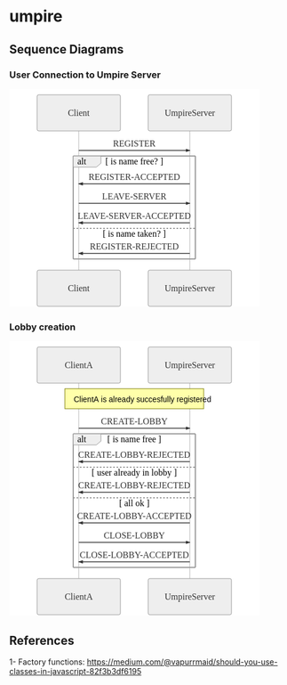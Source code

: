 # umpire

## Sequence Diagrams

### User Connection to Umpire Server
![User Connection](./doc/sequenceDiagramsPng/userConnection.png)

### Lobby creation
![Lobby Creation](./doc/sequenceDiagramsPng/lobbyCreation.png)

## References
1- Factory functions: https://medium.com/@vapurrmaid/should-you-use-classes-in-javascript-82f3b3df6195 